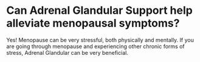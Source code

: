 # Can Adrenal Glandular Support help alleviate menopausal symptoms?

Yes! Menopause can be very stressful, both physically and mentally. If you are going through menopause and experiencing other chronic forms of stress, Adrenal Glandular can be very beneficial.